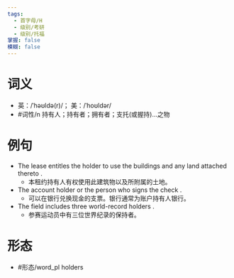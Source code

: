 ```yaml
---
tags:
  - 首字母/H
  - 级别/考研
  - 级别/托福
掌握: false
模糊: false
---
```

# 词义
- 英：/ˈhəʊldə(r)/； 美：/ˈhoʊldər/
- #词性/n  持有人；持有者；拥有者；支托(或握持)…之物
# 例句
- The lease entitles the holder to use the buildings and any land attached thereto .
	- 本租约持有人有权使用此建筑物以及所附属的土地。
- The account holder or the person who signs the check .
	- 可以在银行兑换现金的支票。银行通常为账户持有人银行。
- The field includes three world-record holders .
	- 参赛运动员中有三位世界纪录的保持者。
# 形态
- #形态/word_pl holders
